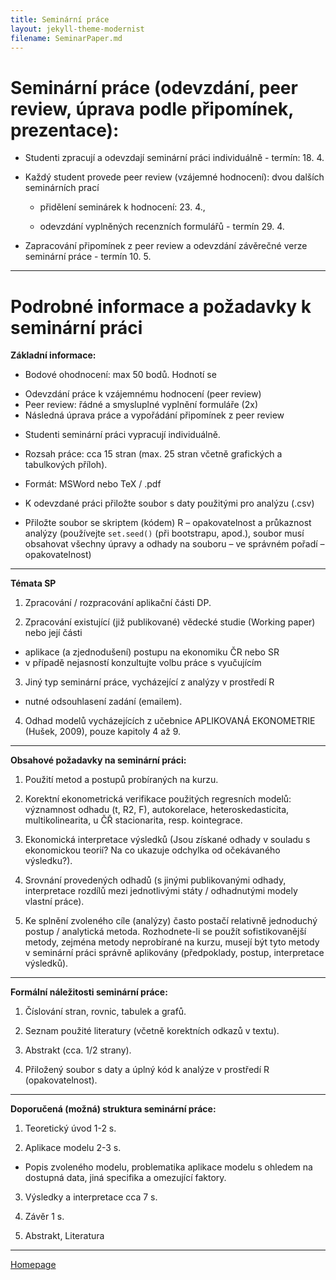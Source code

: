 ```yaml
---
title: Seminární práce
layout: jekyll-theme-modernist
filename: SeminarPaper.md
---
```


# Seminární práce (odevzdání, peer review, úprava podle připomínek, prezentace):

* Studenti zpracují a odevzdají seminární práci individuálně - termín: 18. 4.

* Každý student provede peer review (vzájemné hodnocení): dvou dalších seminárních prací

  - přidělení seminárek k hodnocení: 23. 4., 

  - odevzdání vyplněných recenzních formulářů - termín 29. 4.

* Zapracování připomínek z peer review a odevzdání závěrečné verze seminární práce - termín 10. 5. 

---

# Podrobné informace a požadavky k seminární práci 


**Základní  informace:**

*	Bodové ohodnocení: max 50 bodů. Hodnotí se  
  +	Odevzdání práce k vzájemnému hodnocení (peer review)
  +	Peer review: řádné a smysluplné vyplnění  formuláře (2x)
  +	Následná úprava práce a vypořádání připomínek z peer review

*	Studenti seminární práci vypracují individuálně.  
*	Rozsah práce:  cca 15 stran (max. 25 stran včetně grafických a tabulkových příloh).
* Formát:  MSWord nebo TeX / .pdf

*	K odevzdané práci přiložte soubor s daty použitými pro analýzu (.csv)
*	Přiložte soubor se skriptem (kódem) R – opakovatelnost a průkaznost analýzy 
(používejte `set.seed()` (při bootstrapu, apod.), soubor musí obsahovat všechny úpravy a odhady na souboru – ve správném pořadí  – opakovatelnost)


--- 

**Témata SP**

1. Zpracování / rozpracování aplikační části DP.  

2. Zpracování existující (již publikované) vědecké studie (Working paper) nebo její části  
  - aplikace (a zjednodušení) postupu na ekonomiku ČR nebo SR
  - v případě nejasností konzultujte volbu práce s vyučujícím

3. Jiný typ seminární práce, vycházející z analýzy v prostředí R  
  - nutné odsouhlasení zadání (emailem).

4. Odhad modelů vycházejících z učebnice APLIKOVANÁ EKONOMETRIE (Hušek, 2009), pouze kapitoly  4 až 9.

--- 

**Obsahové požadavky na seminární práci:**


1. Použití metod a postupů probíraných na kurzu.

2. Korektní ekonometrická verifikace použitých regresních modelů: významnost odhadu (t, R2, F), autokorelace, heteroskedasticita, multikolinearita, u ČŘ stacionarita, resp. kointegrace. 

3. Ekonomická interpretace výsledků (Jsou získané odhady v souladu s ekonomickou teorií? Na co ukazuje odchylka od očekávaného výsledku?). 

4. Srovnání provedených odhadů (s jinými publikovanými odhady, interpretace rozdílů mezi jednotlivými státy / odhadnutými modely vlastní práce).

5. Ke splnění zvoleného cíle (analýzy) často postačí relativně jednoduchý postup / analytická metoda. Rozhodnete-li se použít sofistikovanější metody, zejména metody neprobírané na kurzu, musejí být tyto metody v seminární práci správně aplikovány (předpoklady, postup, interpretace výsledků).


---

**Formální náležitosti seminární práce:** 

1. Číslování stran, rovnic, tabulek a grafů.  

2. Seznam použité literatury (včetně korektních odkazů v textu).  

3. Abstrakt (cca. 1/2 strany).  

4. Přiložený soubor s daty a úplný kód k analýze v prostředí R (opakovatelnost).  

---

**Doporučená (možná) struktura seminární práce:**

1. Teoretický úvod		1-2 s.  

2. Aplikace modelu		2-3 s.  

  + Popis zvoleného modelu, problematika aplikace modelu s ohledem na dostupná data, jiná specifika a omezující faktory.  
  
3. Výsledky a interpretace		cca 7 s.  

4. Závěr				1 s.  

5.  Abstrakt, Literatura


--- 

[Homepage](https://formanektomas.github.io/4EK417/)
